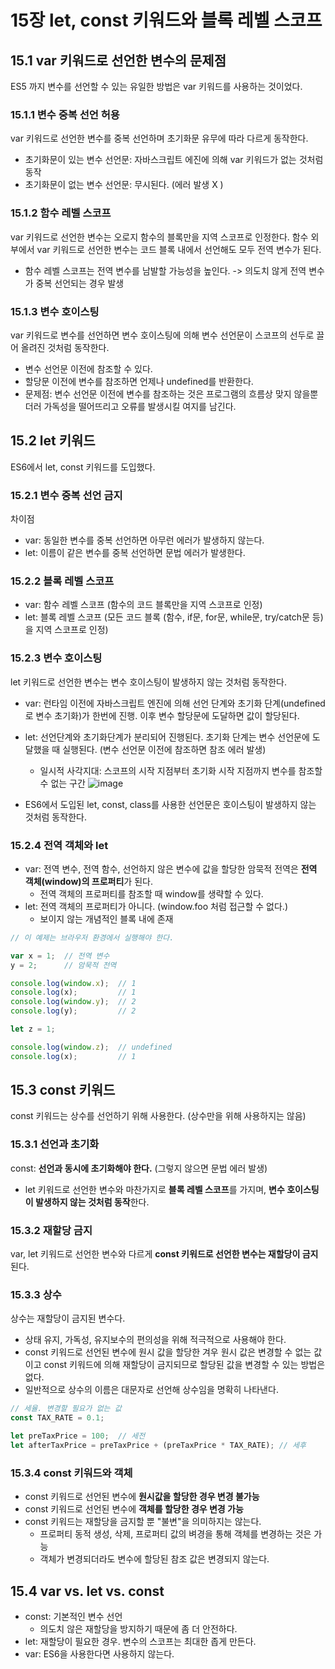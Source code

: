 # 15장 let, const 키워드와 블록 레벨 스코프

## 15.1 var 키워드로 선언한 변수의 문제점
ES5 까지 변수를 선언할 수 있는 유일한 방법은 var 키워드를 사용하는 것이었다.

### 15.1.1 변수 중복 선언 허용
var 키워드로 선언한 변수를 중복 선언하며 초기화문 유무에 따라 다르게 동작한다.
- 초기화문이 있는 변수 선언문: 자바스크립트 에진에 의해 var 키워드가 없는 것처럼 동작
- 초기화문이 없는 변수 선언문: 무시된다. (에러 발생 X )

### 15.1.2 함수 레벨 스코프
var 키워드로 선언한 변수는 오로지 함수의 블록만을 지역 스코프로 인정한다. 함수 외부에서 var 키워드로 선언한 변수는 코드 블록 내에서 선언해도 모두 전역 변수가 된다.
- 함수 레벨 스코프는 전역 변수를 남발할 가능성을 높인다. -> 의도치 않게 전역 변수가 중복 선언되는 경우 발생

### 15.1.3 변수 호이스팅
var 키워드로 변수를 선언하면 변수 호이스팅에 의해 변수 선언문이 스코프의 선두로 끌어 올려진 것처럼 동작한다. 
- 변수 선언문 이전에 참조할 수 있다.
- 할당문 이전에 변수를 참조하면 언제나 undefined를 반환한다.
- 문제점: 변수 선언문 이전에 변수를 참조하는 것은 프로그램의 흐름상 맞지 않을뿐더러 가독성을 떨어뜨리고 오류를 발생시킬 여지를 남긴다.

## 15.2 let 키워드
ES6에서 let, const 키워드를 도입했다.

### 15.2.1 변수 중복 선언 금지
차이점
- var: 동일한 변수를 중복 선언하면 아무런 에러가 발생하지 않는다.
- let: 이름이 같은 변수를 중복 선언하면 문법 에러가 발생한다.
### 15.2.2 블록 레벨 스코프
- var: 함수 레벨 스코프 (함수의 코드 블록만을 지역 스코프로 인정)
- let: 블록 레벨 스코프 (모든 코드 블록 (함수, if문, for문, while문, try/catch문 등)을 지역 스코프로 인정)
### 15.2.3 변수 호이스팅
let 키워드로 선언한 변수는 변수 호이스팅이 발생하지 않는 것처럼 동작한다. 
- var: 런타임 이전에 자바스크립트 엔진에 의해 선언 단계와 초기화 단계(undefined로 변수 초기화)가 한번에 진행. 이후 변수 할당문에 도달하면 값이 할당된다.
- let: 선언단계와 초기화단계가 분리되어 진행된다. 초기화 단계는 변수 선언문에 도달했을 때 실행된다. (변수 선언문 이전에 참조하면 참조 에러 발생)
  - 일시적 사각지대: 스코프의 시작 지점부터 초기화 시작 지점까지 변수를 참조할 수 없는 구간
    ![image](https://github.com/user-attachments/assets/d9758c2f-cd29-444d-b717-753b247bffab)

- ES6에서 도입된 let, const, class를 사용한 선언문은 호이스팅이 발생하지 않는 것처럼 동작한다.

### 15.2.4 전역 객체와 let
- var: 전역 변수, 전역 함수, 선언하지 않은 변수에 값을 할당한 암묵적 전역은 **전역 객체(window)의 프로퍼티**가 된다.
  - 전역 객체의 프로퍼티를 참조할 때 window를 생략할 수 있다.
- let: 전역 객체의 프로퍼티가 아니다. (window.foo 처럼 접근할 수 없다.)
  - 보이지 않는 개념적인 블록 내에 존재
```jsx
// 이 예제는 브라우저 환경에서 실행해야 한다.

var x = 1;	// 전역 변수
y = 2;		// 암묵적 전역

console.log(window.x);	// 1
console.log(x);			// 1
console.log(window.y);	// 2
console.log(y);			// 2

let z = 1;

console.log(window.z);	// undefined
console.log(x);			// 1
```

## 15.3 const 키워드
const 키워드는 상수를 선언하기 위해 사용한다. (상수만을 위해 사용하지는 않음)

### 15.3.1 선언과 초기화
const: **선언과 동시에 초기화해야 한다.** (그렇지 않으면 문법 에러 발생)
- let 키워드로 선언한 변수와 마찬가지로 **블록 레벨 스코프**를 가지며, **변수 호이스팅이 발생하지 않는 것처럼 동작**한다.
### 15.3.2 재할당 금지
var, let 키워드로 선언한 변수와 다르게 **const 키워드로 선언한 변수는 재할당이 금지**된다.
### 15.3.3 상수
상수는 재할당이 금지된 변수다.
- 상태 유지, 가독성, 유지보수의 편의성을 위해 적극적으로 사용해야 한다.
- const 키워드로 선언된 변수에 원시 값을 할당한 겨우 원시 값은 변경할 수 없는 값이고 const 키워드에 의해 재할당이 금지되므로 할당된 값을 변경할 수 있는 방법은 없다.
- 일반적으로 상수의 이름은 대문자로 선언해 상수임을 명확히 나타낸다.
```jsx
// 세율. 변경할 필요가 없는 값
const TAX_RATE = 0.1;

let preTaxPrice = 100;	// 세전
let afterTaxPrice = preTaxPrice + (preTaxPrice * TAX_RATE); // 세후
```
### 15.3.4 const 키워드와 객체
- const 키워드로 선언된 변수에 **원시값을 할당한 경우 변경 불가능**
- const 키워드로 선언된 변수에 **객체를 할당한 경우 변경 가능**
- const 키워드는 재할당을 금지할 뿐 "불변"을 의미하지는 않는다.
  - 프로퍼티 동적 생성, 삭제, 프로퍼티 값의 벼경을 통해 객체를 변경하는 것은 가능
  - 객체가 변경되더라도 변수에 할당된 참조 값은 변경되지 않는다.

## 15.4 var vs. let vs. const
- const: 기본적인 변수 선언
  - 의도치 않은 재할당을 방지하기 때문에 좀 더 안전하다.
- let: 재할당이 필요한 경우. 변수의 스코프는 최대한 좁게 만든다.
- var: ES6을 사용한다면 사용하지 않는다.
